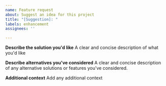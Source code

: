 ```yaml
---
name: Feature request
about: Suggest an idea for this project
title: "[Suggestion]: "
labels: enhancement
assignees: ''

---
```


**Describe the solution you'd like**
A clear and concise description of what you'd like

**Describe alternatives you've considered**
A clear and concise description of any alternative solutions or features you've considered.

**Additional context**
Add any additional context
